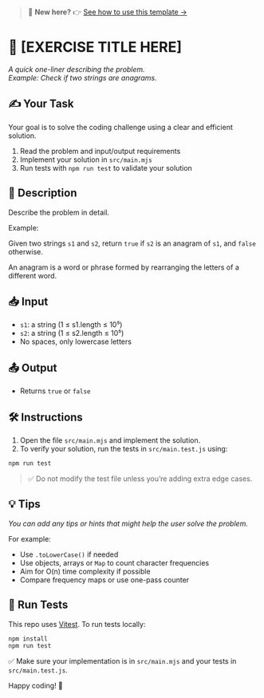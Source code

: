 > 📄 **New here?** 👉 [See how to use this template →](./TEMPLATE-INSTRUCTIONS.md)

# 🧠 [EXERCISE TITLE HERE]

_A quick one-liner describing the problem._  
_Example: Check if two strings are anagrams._

## ✍️ Your Task

Your goal is to solve the coding challenge using a clear and efficient solution.

1. Read the problem and input/output requirements
2. Implement your solution in `src/main.mjs`
3. Run tests with `npm run test` to validate your solution

## 📘 Description

Describe the problem in detail.

Example:

Given two strings `s1` and `s2`, return `true` if `s2` is an anagram of `s1`, and `false` otherwise.

An anagram is a word or phrase formed by rearranging the letters of a different word.

## 📥 Input

- `s1`: a string (1 ≤ s1.length ≤ 10⁵)
- `s2`: a string (1 ≤ s2.length ≤ 10⁵)
- No spaces, only lowercase letters

## 📤 Output

- Returns `true` or `false`

## 🛠️ Instructions

1. Open the file `src/main.mjs` and implement the solution.
2. To verify your solution, run the tests in `src/main.test.js` using:

```bash
npm run test
```

> ✅ Do not modify the test file unless you’re adding extra edge cases.

## 💡 Tips

_You can add any tips or hints that might help the user solve the problem._

For example:

- Use `.toLowerCase()` if needed
- Use objects, arrays or `Map` to count character frequencies
- Aim for O(n) time complexity if possible
- Compare frequency maps or use one-pass counter

## 🧪 Run Tests

This repo uses [Vitest](https://vitest.dev/). To run tests locally:

```bash
npm install
npm run test
```

✅ Make sure your implementation is in `src/main.mjs` and your tests in `src/main.test.js`.

Happy coding! 🚀
